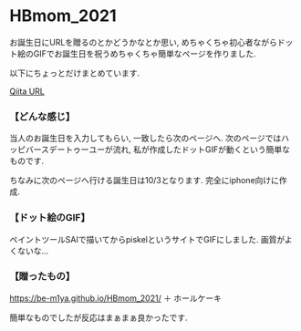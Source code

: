 #  HBmom_2021
お誕生日にURLを贈るのとかどうかなとか思い, 
めちゃくちゃ初心者ながらドット絵のGIFでお誕生日を祝うめちゃくちゃ簡単なページを作りました.

以下にちょっとだけまとめています.

[Qiita URL](https://qiita.com/21_kar1n/items/e8e0b53b589eb450ed6c)

### 【どんな感じ】
当人のお誕生日を入力してもらい, 一致したら次のページへ.
次のページではハッピバースデートゥーユーが流れ, 私が作成したドットGIFが動くという簡単なものです.

ちなみに次のページへ行ける誕生日は10/3となります.
完全にiphone向けに作成.

### 【ドット絵のGIF】
ペイントツールSAIで描いてからpiskelというサイトでGIFにしました.
画質がよくないな...

### 【贈ったもの】
https://be-m1ya.github.io/HBmom_2021/
＋
ホールケーキ

簡単なものでしたが反応はまぁまぁ良かったです.

